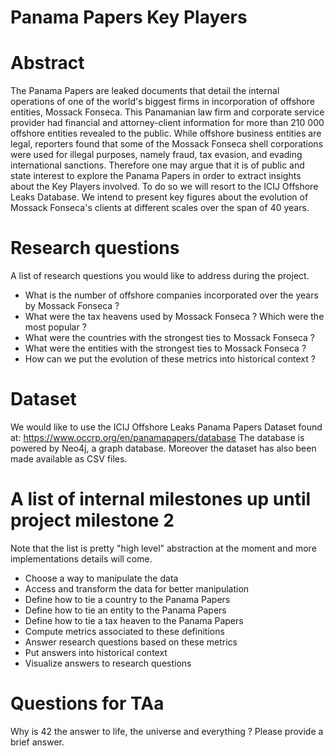 # Panama Papers Key Players

# Abstract
The Panama Papers are leaked documents that detail the internal operations of one of the world's biggest firms in incorporation of offshore entities, Mossack Fonseca. This Panamanian law firm and corporate service provider had financial and attorney-client information for more than 210 000 offshore entities revealed to the public. While offshore business entities are legal, reporters found that some of the Mossack Fonseca shell corporations were used for illegal purposes, namely fraud, tax evasion, and evading international sanctions.
Therefore one may argue that it is of public and state interest to explore the Panama Papers in order to extract insights about the Key Players involved. To do so we will resort to the ICIJ Offshore Leaks Database. We intend to present key figures about the evolution of Mossack Fonseca's clients at different scales over the span of 40 years.

# Research questions
A list of research questions you would like to address during the project. 

- What is the number of offshore companies incorporated over the years by Mossack Fonseca ?
- What were the tax heavens used by Mossack Fonseca ? Which were the most popular ?
- What were the countries with the strongest ties to Mossack Fonseca ?
- What were the entities with the strongest ties to Mossack Fonseca ?
- How can we put the evolution of these metrics into historical context ?

# Dataset

We would like to use the ICIJ Offshore Leaks Panama Papers Dataset found at: https://www.occrp.org/en/panamapapers/database
The database is powered by Neo4j, a graph database. Moreover the dataset has also been made available as CSV files.

# A list of internal milestones up until project milestone 2
Note that the list is pretty "high level" abstraction at the moment and more implementations details will come.

- Choose a way to manipulate the data
- Access and transform the data for better manipulation
- Define how to tie a country to the Panama Papers
- Define how to tie an entity to the Panama Papers
- Define how to tie a tax heaven to the Panama Papers
- Compute metrics associated to these definitions
- Answer research questions based on these metrics
- Put answers into historical context
- Visualize answers to research questions

# Questions for TAa
Why is 42 the answer to life, the universe and everything ? Please provide a brief answer.
